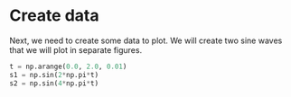 # Create data

Next, we need to create some data to plot. We will create two sine waves that we will plot in separate figures.

```python
t = np.arange(0.0, 2.0, 0.01)
s1 = np.sin(2*np.pi*t)
s2 = np.sin(4*np.pi*t)
```

#
